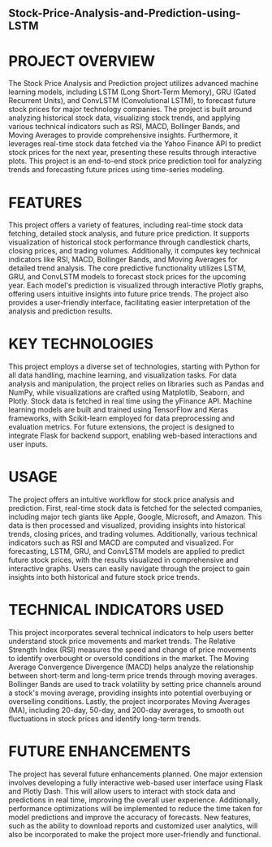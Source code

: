 ## Stock-Price-Analysis-and-Prediction-using-LSTM

# PROJECT OVERVIEW
The Stock Price Analysis and Prediction project utilizes advanced machine learning models, including LSTM (Long Short-Term Memory), GRU (Gated Recurrent Units), and ConvLSTM (Convolutional LSTM), to forecast future stock prices for major technology companies. The project is built around analyzing historical stock data, visualizing stock trends, and applying various technical indicators such as RSI, MACD, Bollinger Bands, and Moving Averages to provide comprehensive insights. Furthermore, it leverages real-time stock data fetched via the Yahoo Finance API to predict stock prices for the next year, presenting these results through interactive plots. This project is an end-to-end stock price prediction tool for analyzing trends and forecasting future prices using time-series modeling.

# FEATURES
This project offers a variety of features, including real-time stock data fetching, detailed stock analysis, and future price prediction. It supports visualization of historical stock performance through candlestick charts, closing prices, and trading volumes. Additionally, it computes key technical indicators like RSI, MACD, Bollinger Bands, and Moving Averages for detailed trend analysis. The core predictive functionality utilizes LSTM, GRU, and ConvLSTM models to forecast stock prices for the upcoming year. Each model's prediction is visualized through interactive Plotly graphs, offering users intuitive insights into future price trends. The project also provides a user-friendly interface, facilitating easier interpretation of the analysis and prediction results.

# KEY TECHNOLOGIES
This project employs a diverse set of technologies, starting with Python for all data handling, machine learning, and visualization tasks. For data analysis and manipulation, the project relies on libraries such as Pandas and NumPy, while visualizations are crafted using Matplotlib, Seaborn, and Plotly. Stock data is fetched in real time using the yFinance API. Machine learning models are built and trained using TensorFlow and Keras frameworks, with Scikit-learn employed for data preprocessing and evaluation metrics. For future extensions, the project is designed to integrate Flask for backend support, enabling web-based interactions and user inputs.

# USAGE
The project offers an intuitive workflow for stock price analysis and prediction. First, real-time stock data is fetched for the selected companies, including major tech giants like Apple, Google, Microsoft, and Amazon. This data is then processed and visualized, providing insights into historical trends, closing prices, and trading volumes. Additionally, various technical indicators such as RSI and MACD are computed and visualized. For forecasting, LSTM, GRU, and ConvLSTM models are applied to predict future stock prices, with the results visualized in comprehensive and interactive graphs. Users can easily navigate through the project to gain insights into both historical and future stock price trends.

# TECHNICAL INDICATORS USED
This project incorporates several technical indicators to help users better understand stock price movements and market trends. The Relative Strength Index (RSI) measures the speed and change of price movements to identify overbought or oversold conditions in the market. The Moving Average Convergence Divergence (MACD) helps analyze the relationship between short-term and long-term price trends through moving averages. Bollinger Bands are used to track volatility by setting price channels around a stock's moving average, providing insights into potential overbuying or overselling conditions. Lastly, the project incorporates Moving Averages (MA), including 20-day, 50-day, and 200-day averages, to smooth out fluctuations in stock prices and identify long-term trends.

# FUTURE ENHANCEMENTS
The project has several future enhancements planned. One major extension involves developing a fully interactive web-based user interface using Flask and Plotly Dash. This will allow users to interact with stock data and predictions in real time, improving the overall user experience. Additionally, performance optimizations will be implemented to reduce the time taken for model predictions and improve the accuracy of forecasts. New features, such as the ability to download reports and customized user analytics, will also be incorporated to make the project more user-friendly and functional.
